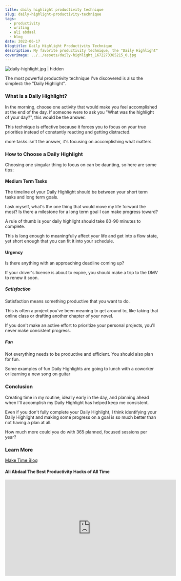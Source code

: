 ```yaml
---
title: daily highlight productivity technique
slug: daily-highlight-productivity-technique
tags:
  - productivity
  - writing
  - ali abdaal
  - blog
date: 2022-06-17
blogtitle: Daily Highlight Productivity Technique
description: My favorite productivity technique, the "Daily Highlight"
coverimage: ../../assets/daily-highlight_1672273385215_0.jpg
---
```



![daily-highlight.jpg | hidden](/assets/daily-highlight_1672273385215_0.jpg)

The most powerful productivity technique I've discovered is also the simplest: the "Daily Highlight".

### What is a Daily Highlight?


In the morning, choose one activity that would make you feel accomplished at the end of the day. If someone were to ask you "What was the highlight of your day?", this would be the answer.

This technique is effective because it forces you to focus on your true priorities instead of constantly reacting and getting distracted.

 more tasks isn't the answer, it's focusing on accomplishing what matters.

### How to Choose a Daily Highlight


Choosing one singular thing to focus on can be daunting, so here are some tips:

#### Medium Term Tasks


The timeline of your Daily Highlight should be between your short term tasks and long term goals.

I ask myself, what's the one thing that would move my life forward the most? Is there a milestone for a long term goal I can make progress toward?

A rule of thumb is your daily highlight should take 60-90 minutes to complete.

This is long enough to meaningfully affect your life and get into a flow state, yet short enough that you can fit it into your schedule.

#### Urgency


Is there anything with an approaching deadline coming up?

If your driver's license is about to expire, you should make a trip to the DMV to renew it soon.

##### Satisfaction


Satisfaction means  something productive that you want to do.

This is often a project you've been meaning to get around to, like taking that online class or drafting another chapter of your novel.

If you don't make an active effort to prioritize your personal projects, you'll never make consistent progress.

##### Fun


Not everything needs to be productive and efficient. You should also plan for fun.

Some examples of fun Daily Highlights are going to lunch with a coworker or learning a new song on guitar

### Conclusion


Creating time in my routine, ideally early in the day, and planning ahead when I'll accomplish my Daily Highlight has helped keep me consistent.

Even if you don't fully complete your Daily Highlight, I think identifying your Daily Highlight and making some progress on a goal is so much better than not having a plan at all.

How much more could you do with 365 planned, focused sessions per year?

### Learn More


[Make Time Blog](https://maketime.blog/article/feeling-busy-and-distracted-its-not-your-fault/)

#### Ali Abdaal The Best Productivity Hacks of All Time


<iframe width="560" height="315" src="https://www.youtube.com/embed/4aYVLpY5FYU?start=397" title="YouTube video player" frameborder="0" allow="accelerometer; autoplay; clipboard-write; encrypted-media; gyroscope; picture-in-picture" allowfullscreen></iframe>


